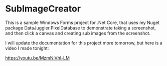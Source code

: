# SubImageCreator
This is a sample Windows Forms project for .Net Core, that uses my Nuget package DataJuggler.PixelDatabase to demonstrate taking a screenshot, and then click a canvas 
and creating sub images from the screenshot. 

I will update the documentation for this project more tomorrow, but here is a video I made tonight:

https://youtu.be/MzmNiVhl-LM







